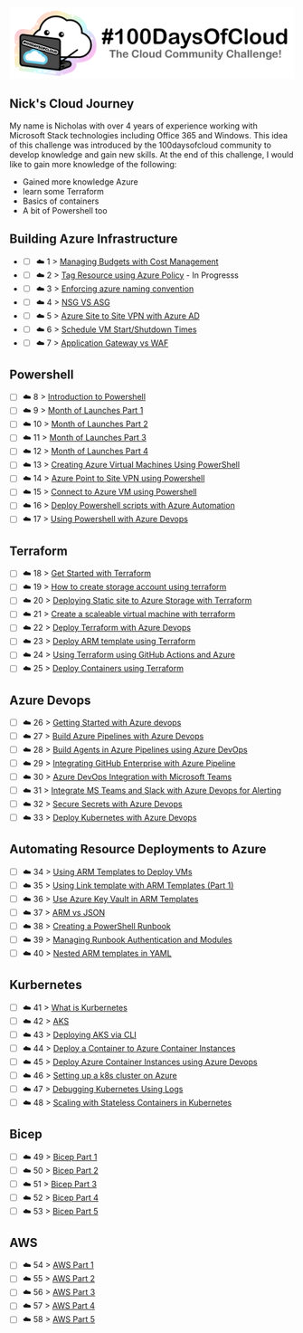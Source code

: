 <p align="center">
  <img src="banner.png">
</p>

## Nick's Cloud Journey
My name is Nicholas with over 4 years of experience working with Microsoft Stack technologies including Office 365 and Windows. This idea of this challenge was introduced by the 100daysofcloud community to develop knowledge and gain new skills. At the end of this challenge, I would like to gain more knowledge of the following: 

- Gained more knowledge Azure
- learn some Terraform
- Basics of containers
- A bit of Powershell too

## Building Azure Infrastructure  

- - [ ] ☁️ 1 > [Managing Budgets with Cost Management](Journey/001/Readme.md)
- - [ ] ☁️ 2 > [Tag Resource using Azure Policy](Journey/002/Readme.md) - In Progresss
- - [ ] ☁️ 3 > [Enforcing azure naming convention](Journey/003/Readme.md)
- - [ ] ☁️ 4 > [NSG VS ASG](Journey/004/Readme.md)
- - [ ] ☁️ 5 > [Azure Site to Site VPN with Azure AD](Journey/005/Readme.md)
- - [ ] ☁️ 6 > [Schedule VM Start/Shutdown Times](Journey/006/Readme.md)
- - [ ] ☁️ 7 > [Application Gateway vs WAF ](Journey/007/Readme.md)

## Powershell 

- [ ] ☁️ 8 >  [Introduction to Powershell](Journey/008/Readme.md)
- [ ] ☁️ 9 >  [Month of Launches Part 1](Journey/009/Readme.md)
- [ ] ☁️ 10 > [Month of Launches Part 2](Journey/010/Readme.md)
- [ ] ☁️ 11 > [Month of Launches Part 3](Journey/011/Readme.md)
- [ ] ☁️ 12 > [Month of Launches Part 4](Journey/012/Readme.md)
- [ ] ☁️ 13 > [Creating Azure Virtual Machines Using PowerShell](Journey/013/Readme.md)
- [ ] ☁️ 14 > [Azure Point to Site VPN using Powershell](Journey/014/Readme.md)
- [ ] ☁️ 15 > [Connect to Azure VM using Powershell](Journey/015/Readme.md)
- [ ] ☁️ 16 > [Deploy Powershell scripts with Azure Automation](Journey/016/Readme.md)
- [ ] ☁️ 17 > [Using Powershell with Azure Devops](Journey/017/Readme.md)
## Terraform

- [ ] ☁️ 18 > [Get Started with Terraform](Journey/018/Readme.md)
- [ ] ☁️ 19 > [How to create storage account using terraform](Journey/019/Readme.md)
- [ ] ☁️ 20 > [Deploying Static site to Azure Storage with Terraform](Journey/020/Readme.md)
- [ ] ☁️ 21 > [Create a scaleable virtual machine with terraform](Journey/021/Readme.md)
- [ ] ☁️ 22 > [Deploy Terraform with Azure Devops](Journey/022/Readme.md)
- [ ] ☁️ 23 > [Deploy ARM template using Terraform](Journey/023/Readme.md)
- [ ] ☁️ 24 > [Using Terraform using GitHub Actions and Azure](Journey/024/Readme.md)
- [ ] ☁️ 25 > [Deploy Containers using Terraform](Journey/025/Readme.md)
## Azure Devops

- [ ] ☁️ 26 > [Getting Started with Azure devops](Journey/026/Readme.md)
- [ ] ☁️ 27 > [Build Azure Pipelines with Azure Devops](Journey/027/Readme.md)
- [ ] ☁️ 28 > [Build Agents in Azure Pipelines using Azure DevOps](Journey/028/Readme.md)
- [ ] ☁️ 29 > [Integrating GitHub Enterprise with Azure Pipeline](Journey/029/Readme.md)
- [ ] ☁️ 30 > [Azure DevOps Integration with Microsoft Teams](Journey/030/Readme.md)
- [ ] ☁️ 31 > [Integrate MS Teams and Slack with Azure Devops for Alerting](Journey/031/Readme.md)
- [ ] ☁️ 32 > [Secure Secrets with Azure Devops](Journey/032/Readme.md)
- [ ] ☁️ 33 > [Deploy Kubernetes with Azure Devops](Journey/033/Readme.md)

## Automating Resource Deployments to Azure

- [ ] ☁️ 34 > [Using ARM Templates to Deploy VMs](Journey/034/Readme.md)
- [ ] ☁️ 35 > [Using Link template with ARM Templates (Part 1)](Journey/035/Readme.md)
- [ ] ☁️ 36 > [Use Azure Key Vault in ARM Templates](Journey/036/Readme.md)
- [ ] ☁️ 37 > [ARM vs JSON ](Journey/037/Readme.md)
- [ ] ☁️ 38 > [Creating a PowerShell Runbook](Journey/038/Readme.md)
- [ ] ☁️ 39 > [Managing Runbook Authentication and Modules](Journey/39/Readme.md)
- [ ] ☁️ 40 > [Nested ARM templates in YAML](Journey/040/Readme.md)

## Kurbernetes 

- [ ] ☁️ 41 > [What is Kurbernetes](Journey/041/Readme.md)
- [ ] ☁️ 42 > [AKS](Journey/042/Readme.md)
- [ ] ☁️ 43 > [Deploying AKS via CLI](Journey/043/Readme.md)
- [ ] ☁️ 44 > [Deploy a Container to Azure Container Instances](Journey/044/Readme.md)
- [ ] ☁️ 45 > [Deploy Azure Container Instances using Azure Devops](Journey/045/Readme.md)
- [ ] ☁️ 46 > [Setting up a k8s cluster on Azure](Journey/046/Readme.md)
- [ ] ☁️ 47 > [Debugging Kubernetes Using Logs](Journey/047/Readme.md)
- [ ] ☁️ 48 > [Scaling with Stateless Containers in Kubernetes](Journey/048/Readme.md)

## Bicep 
- [ ] ☁️ 49 > [Bicep Part 1](Journey/045/Readme.md)
- [ ] ☁️ 50 > [Bicep Part 2](Journey/045/Readme.md)
- [ ] ☁️ 51 > [Bicep Part 3](Journey/045/Readme.md)
- [ ] ☁️ 52 > [Bicep Part 4](Journey/045/Readme.md)
- [ ] ☁️ 53 > [Bicep Part 5](Journey/045/Readme.md)

## AWS

- [ ] ☁️ 54 > [AWS Part 1](Journey/054/Readme.md)
- [ ] ☁️ 55 > [AWS Part 2](Journey/055/Readme.md)
- [ ] ☁️ 56 > [AWS Part 3](Journey/056/Readme.md)
- [ ] ☁️ 57 > [AWS Part 4](Journey/057/Readme.md)
- [ ] ☁️ 58 > [AWS Part 5](Journey/058/Readme.md)